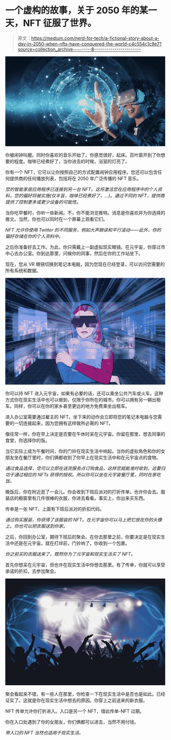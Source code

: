 # 一个虚构的故事，关于 2050 年的某一天，NFT 征服了世界。

> 原文：<https://medium.com/nerd-for-tech/a-fictional-story-about-a-day-in-2050-when-nfts-have-conquered-the-world-c4c554c1c9e7?source=collection_archive---------8----------------------->

![](img/51d0c3d08fc15f1e11224096c9442ce5.png)

你被闹钟叫醒。同时你喜欢的音乐开始了。你感觉很好，起床。百叶窗开到了你想要的程度。咖啡已经煮好了，当你进去的时候，浴室的灯亮了。

你有一个 NFT，它可以让你按照自己的方式配置闹钟应用程序。您还可以包含任何提供商的任何播放列表，包括将在 2050 年广泛传播的 NFT 音乐。

*您的智能家居应用程序已连接到另一台 NFT。这将激活您在应用程序中的个人资料，您的偏好将被实施(仅半盲，咖啡已经煮好了，…)。通过不同的 NFT，提供商提供了控制更多或更少设备的可能性。*

当你吃早餐时，你听一些新闻。不，你不能浏览推特。消息是你喜欢并为你选择的推文。当然，你也可以同时在一个屏幕上观看它们。

*NFT 允许你使用 Twitter 的不同服务，例如大声朗读和平行滚动——此外，你的偏好存储在你的个人资料中。*

之后你准备好去工作。为此，你只需戴上一副虚拟现实眼镜。在元宇宙，你穿过市中心去办公室。你到达那里，问候你的同事，然后在你的工作站坐下。

现在，您从 VR 眼镜切换到笔记本电脑，因为您现在已经登录，可以访问您需要的所有系统和数据。

![](img/bc6d0f7f6ecef80af1400778e1128a74.png)

你可以持 NFT 进入元宇宙，如果有必要的话，还可以乘坐公共汽车或火车。这种方式你在现实生活中也可以做到，仅限于你所在的城市。你可以拥有另一辆出租车。同样，你可以在你的家乡甚至更远的地方免费乘坐出租车。

进入办公室需要通过雇主的 NFT。坐下来的动作会立即将您的笔记本电脑与您需要的一切连接起来，因为您拥有这样做所必需的 NFT。

像往常一样，你在早上决定是否要在午休时呆在元宇宙。你留在那里，想去同事的食堂，你选择你的饭。

当它实际上成为午餐时间，你的门铃在现实生活中响起。当你的虚拟角色和你的女朋友坐在餐厅里时，你们俩都收到了你早上在现实生活中和在元宇宙点的食物。

*通过食品选择，您可以立即在送货服务点订购食品，这样您就能准时收到，这要归功于通过相应的 NFTs 获得的授权。所以你可以坐在元宇宙餐厅里，同时在家吃饭。*

晚饭后，你在附近逛了一会儿。你会收到下班后派对的打折传单。也许你会去。服装店的橱窗里有几件很棒的衣服，你进去看看。事实上，你出来买东西。

传单是一张 NFT，上面有下班后派对的折扣代码。

*通过购买服装，你获得了该服装的 NFT。在元宇宙你可以马上把它放在你的头像上。你也可以把衣服送到你家。*

之后，你回到办公室，期待下班后的聚会。在你去那里之前，你要决定是在现实生活中还是在元宇宙。就在打烊前，门铃响了，你收到一个包裹。

*你之前买的衣服送来了，既然你为了元宇宙和现实生活买了 NFT。*

首先你想呆在元宇宙，但也许在现实生活中你想去那里。有了传单，你就可以享受承诺的折扣，去参加聚会。

![](img/abe54b8a1b6f8828997afd83f2616482.png)

聚会看起来不错，有一些人在那里，你检查一下在现实生活中是否也是如此。已经证实了。这就是你在现实生活中想去的原因。你穿上之前送来的新衣服。

NFT 传单允许你打折进入。入口是另一个 NFT，借此传单-NFT 过期。

你在入口处遇到了你的女朋友，你们俩都可以进去，当然不用付钱。

*带入口的 NFT 当然也适用于现实生活。*
